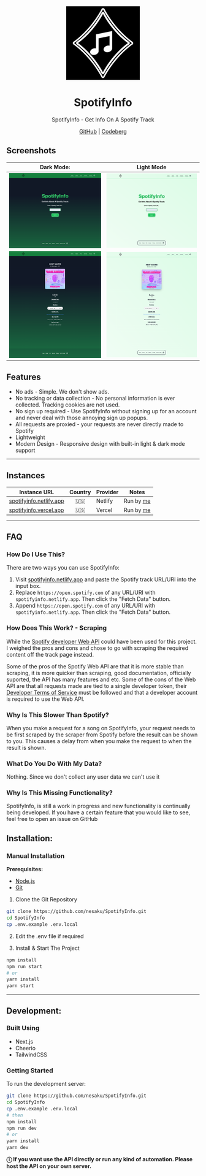 <div align="center">
<img src="./public/android-chrome-192x192.png?raw=true" width="192" height="192" alt="">
</div>
<h1 align="center">SpotifyInfo</h1>
<div align="center">

SpotifyInfo - Get Info On A Spotify Track

[GitHub](https://github.com/nesaku/SpotifyInfo) | [Codeberg](https://codeberg.org/nesaku/SpotifyInfo)

</div>

## Screenshots

|                         Dark Mode:                          |                          Light Mode                           |
| :---------------------------------------------------------: | :-----------------------------------------------------------: |
| ![Dark Mode - Homepage ](/public/readme/dark.png?raw=true)  |  ![Light Mode - Homepage](/public/readme/light.png?raw=true)  |
| ![Dark Mode - Results](/public/readme/dark-ui.png?raw=true) | ![Light Mode - Results](/public/readme/light-ui.png?raw=true) |

## Features

- No ads - Simple. We don't show ads.
- No tracking or data collection - No personal information is ever collected. Tracking cookies are not used.
- No sign up required - Use SpotifyInfo without signing up for an account and never deal with those annoying sign up popups.
- All requests are proxied - your requests are never directly made to Spotify
- Lightweight
- Modern Design - Responsive design with built-in light & dark mode support

---

## Instances

| Instance URL                                                                     | Country | Provider             | Notes                                                        |
| -------------------------------------------------------------------------------- | :-----: | -------------------- | ------------------------------------------------------------ |
| [spotifyinfo.netlify.app](https://spotifyinfo.netlify.app)                       |  :us:   | Netlify              | Run by [me](https://github.com/nesaku)                       |
| [spotifyinfo.vercel.app](https://spotifyinfo.vercel.app)                         |  :us:   | Vercel               | Run by [me](https://github.com/nesaku)                       |

---

## FAQ

### How Do I Use This?

There are two ways you can use SpotifyInfo:

1. Visit [spotifyinfo.netlify.app](spotifyinfo.netlify.app) and paste the Spotify track URL/URI into the input box.
2. Replace `https://open.spotify.com` of any URL/URI with `spotifyinfo.netlify.app`. Then click the "Fetch Data" button.
3. Append `https://open.spotify.com` of any URL/URI with `spotifyinfo.netlify.app`. Then click the "Fetch Data" button.

### How Does This Work? - Scraping

While the [Spotify developer Web API](https://developer.spotify.com/documentation/web-api/) could have been used for this project. I weighed the pros and cons and chose to go with scraping the required content off the track page instead.

Some of the pros of the Spotify Web API are that it is more stable than scraping, it is more quicker than scraping, good documentation, officially suported, the API has many features and etc. Some of the cons of the Web API are that all requests made are tied to a single developer token, their [Developer Terms of Service](https://developer.spotify.com/terms/) must be followed and that a developer account is required to use the Web API.

### Why Is This Slower Than Spotify?

When you make a request for a song on SpotifyInfo, your request needs to be first scraped by the scraper from Spotify before the result can be shown to you. This causes a delay from when you make the request to when the result is shown.

### What Do You Do With My Data?

Nothing. Since we don't collect any user data we can't use it

### Why Is This Missing Functionality?

SpotifyInfo, is still a work in progress and new functionality is continually being developed. If you have a certain feature that you would like to see, feel free to open an issue on GitHub

## Installation:

### Manual Installation

**Prerequisites:**

- [Node.js](https://nodejs.org/en/)
- [Git](https://github.com/git-guides/install-git)

1. Clone the Git Repository

```bash
git clone https://github.com/nesaku/SpotifyInfo.git
cd SpotifyInfo
cp .env.example .env.local
```

2. Edit the .env file if required

3. Install & Start The Project

```bash
npm install
npm run start
# or
yarn install
yarn start
```

---

## Development:

### Built Using

- Next.js
- Cheerio
- TailwindCSS

### Getting Started

To run the development server:

```bash
git clone https://github.com/nesaku/SpotifyInfo.git
cd SpotifyInfo
cp .env.example .env.local
# then
npm install
npm run dev
# or
yarn install
yarn dev
```

**ⓘ If you want use the API directly or run any kind of automation. Please host the API on your own server.**
